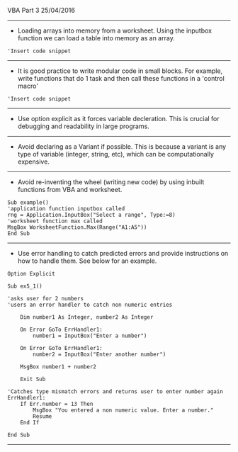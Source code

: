 VBA Part 3 25/04/2016
___

* Loading arrays into memory from a worksheet. Using the inputbox function we can load a table into memory as an array. 

```VB
'Insert code snippet
```
___

* It is good practice to write modular code in small blocks. For example, write functions that do 1 task and then call these functions in a 'control macro'

```VB
'Insert code snippet
```
___

* Use option explicit as it forces variable decleration. This is crucial for debugging and readability in large programs.

___

* Avoid declaring as a Variant if possible. This is because a variant is any type of variable (integer, string, etc), which can be computationally expensive.

___

* Avoid re-inventing the wheel (writing new code) by using inbuilt functions from VBA and worksheet.

```VB
Sub example()
'application function inputbox called
rng = Application.InputBox("Select a range", Type:=8)
'worksheet function max called
MsgBox WorksheetFunction.Max(Range("A1:A5"))
End Sub
```
___

* Use error handling to catch predicted errors and provide instructions on how to handle them. See below for an example.

```VB
Option Explicit

Sub ex5_1()

'asks user for 2 numbers
'users an error handler to catch non numeric entries

    Dim number1 As Integer, number2 As Integer
        
    On Error GoTo ErrHandler1:
        number1 = InputBox("Enter a number")
    
    On Error GoTo ErrHandler1:
        number2 = InputBox("Enter another number")
    
    MsgBox number1 + number2
    
    Exit Sub
    
'Catches type mismatch errors and returns user to enter number again
ErrHandler1:
    If Err.number = 13 Then
        MsgBox "You entered a non numeric value. Enter a number."
        Resume
    End If
    
End Sub
```
___
